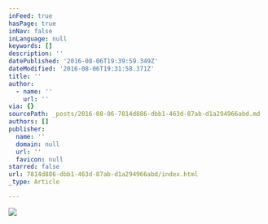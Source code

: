 ```yaml
---
inFeed: true
hasPage: true
inNav: false
inLanguage: null
keywords: []
description: ''
datePublished: '2016-08-06T19:39:59.349Z'
dateModified: '2016-08-06T19:31:58.371Z'
title: ''
author:
  - name: ''
    url: ''
via: {}
sourcePath: _posts/2016-08-06-7814d886-dbb1-463d-87ab-d1a294966abd.md
authors: []
publisher:
  name: ''
  domain: null
  url: ''
  favicon: null
starred: false
url: 7814d886-dbb1-463d-87ab-d1a294966abd/index.html
_type: Article

---
```

![](https://the-grid-user-content.s3-us-west-2.amazonaws.com/72253321-785d-4170-8493-f41773f8c305.png)